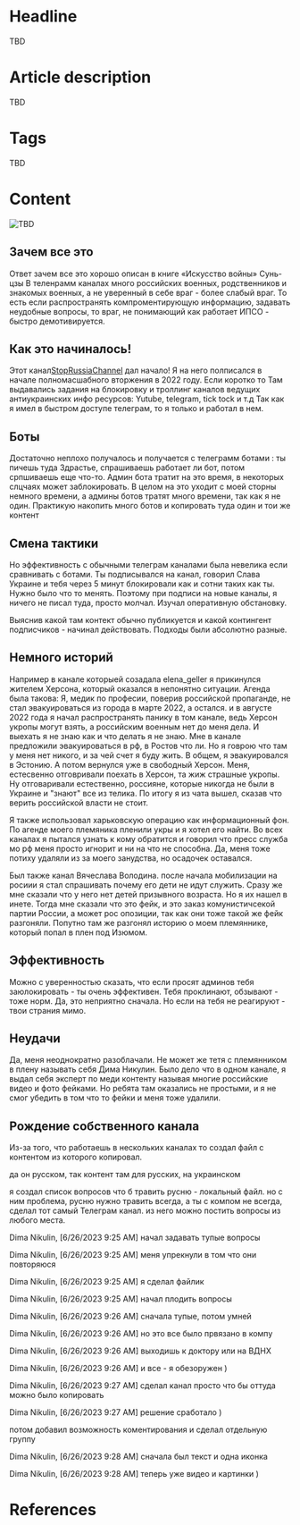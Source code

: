 # Headline
TBD

# Article description
TBD 

# Tags
TBD

# Content
<img src="./Images/TBD.jpg" alt="TBD" />

## Зачем все это
Ответ зачем все это  хорошо описан в книге «Искусство войны» Сунь-цзы
В теленрамм каналах много российских военных, родственников и знакомых военных, а не уверенный в себе враг - более слабый враг.
То есть если распространять компроментирующую информацию, задавать неудобные вопросы, то враг, не понимающий как работает ИПСО - быстро демотивируется.

## Как это начиналось!
Этот канал[StopRussiaChannel](https://t.me/+EbXZHBfHXbszY2I6) дал начало!
Я на него полписался в начале полномасшабного вторжения в 2022 году.
Если коротко то Там выдавались задания на блокировку и троллинг каналов ведущих антиукраинских инфо ресурсов: Yutube, telegram, tick tock и т.д
Так как я имел в быстром доступе телеграм, то я только и работал в нем.

## Боты
Достаточно неплохо получалось и получается с телеграмм ботами : ты пичешь туда Здрастье, спрашиваешь работает ли бот, 
потом српшиваешь еще что-то. Админ бота тратит на это время, в некоторых слцчаях может заблокировать. 
В целом на это уходит с моей сторны немного времени, а админы ботов тратят много времени, так как я не один.
Практикую накопить много ботов и копировать туда один и тои же контент

## Смена тактики
Но эффективность с обычными телеграм каналами была невелика если сравнивать с ботами.
Ты подписывался на канал, говорил Слава Украине и тебя через 5 минут блокировали как и сотни таких как ты. 
Нужно было что то менять. Поэтому при подписи на новые каналы, я ничего не писал туда, просто молчал. Изучал оперативную обстановку.

Выяснив какой там контект обычно публикуется и какой контингент подписчиков - начинал действовать.
Подходы были абсолютно разные.

## Немного историй
Например в канале которыей созадала elena_geller я прикинулся жителем Херсона, который оказался в непонятно ситуации.
Агенда была такова: Я, медик по професии, поверив российской пропаганде, не стал эвакуироваться из города в марте 2022, а остался.
и в августе 2022 года я начал распространять панику в том канале, ведь Херсон укропы могут взять, а российским военным нет до меня дела.
И выехать я не знаю как и что делать я не знаю. Мне в канале предложили эвакуироваться в рф, в Ростов что ли.
Но я говрою что там у меня нет никого, и за чей счет я буду жить. В общем, я эвакуировался в Эстонию. А потом вернулся уже в свободный Херсон.
Меня, естесвенно отговривали поехать в Херсон, та жиж страшные укропы.
Ну отговаривали естественно, россияне, которые никогда не были в Украине и "знают" все из телика.
По итогу я из чата вышел, сказав что верить российской власти не стоит.

Я также использовал харьковскую операцию как информационный фон. По агенде моего племяника пленили укры и я хотел его найти.
Во всех каналах я пытался узнать к кому обратится и говорил что пресс служба мо рф меня просто игнорит и ни на что не способна. 
Да, меня тоже потиху удаляли из за моего занудства, но осадочек оставался.

Был также канал Вячеслава Володина. после начала мобилизации на росиии я стал спрашивать почему его дети не идут служить.
Сразу же мне сказали что у него нет детей призывного возраста. Но я их нашел в инете. Тогда мне сказали что это фейк, и это заказ
комунистичсекой партии России, а может рос опозиции, так как они тоже такой же фейк разгоняли. 
Попутно там же разгонял историю о моем племяннике, который попал в плен под Изюмом.

## Эффективность 
Можно с уверенностью сказать, что если просят админов тебя заюлокировать - ты очень эффективен.
Тебя проклинают, обзывают - тоже норм. Да, это неприятно сначала. Но если на тебя не реагируют - твои страния мимо.

## Неудачи
Да, меня неоднократно разоблачали. Не может же тетя с племянником в плену называть себя Дима Никулин.
Было дело что в одном канале, я выдал себя эксперт по меди контенту называя многие российские видео и фото фейками.
Но ребята там оказались не простыми, и я не смог убедить в том что то фейки и меня тоже удалили.

## Рождение собственного канала  
Из-за того, что работаешь в нескольких каналах то создал файл с контентом из которого копировал.

да он русском, так контент там для русских, на украинском 

я создал список вопросов что б травить русню - локальный файл.
но с ним проблема, русню нужно травить всегда, а ты с компом не всегда, 
сделал тот самый Телеграм канал. 
из него можно постить вопросы из любого места.


Dima Nikulin, [6/26/2023 9:25 AM]
начал задавать тупые вопросы

Dima Nikulin, [6/26/2023 9:25 AM]
меня упрекнули в том что они повторяюся

Dima Nikulin, [6/26/2023 9:25 AM]
я сделал файлик

Dima Nikulin, [6/26/2023 9:25 AM]
начал плодить вопросы

Dima Nikulin, [6/26/2023 9:26 AM]
сначала тупые, потом умней

Dima Nikulin, [6/26/2023 9:26 AM]
но это все было првязано в компу

Dima Nikulin, [6/26/2023 9:26 AM]
выходишь к доктору или на ВДНХ

Dima Nikulin, [6/26/2023 9:26 AM]
и все - я обезоружен )

Dima Nikulin, [6/26/2023 9:27 AM]
сделал канал просто что бы оттуда можно было копировать

Dima Nikulin, [6/26/2023 9:27 AM]
решение сработало )

потом добавил возможность коментирования и сделал отдельную группу

Dima Nikulin, [6/26/2023 9:28 AM]
сначала был текст и одна иконка

Dima Nikulin, [6/26/2023 9:28 AM]
теперь уже видео и картинки )


# References
